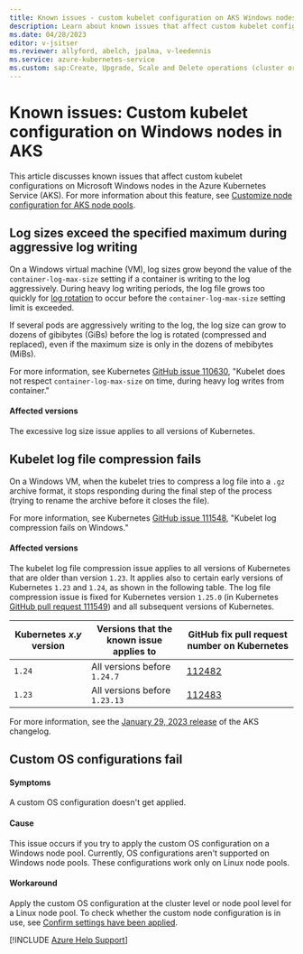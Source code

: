 ```yaml
---
title: Known issues - custom kubelet configuration on AKS Windows nodes
description: Learn about known issues that affect custom kubelet configuration on Windows nodes in an Azure Kubernetes Service (AKS) cluster.
ms.date: 04/28/2023
editor: v-jsitser
ms.reviewer: allyford, abelch, jpalma, v-leedennis
ms.service: azure-kubernetes-service
ms.custom: sap:Create, Upgrade, Scale and Delete operations (cluster or nodepool)
---
```

# Known issues: Custom kubelet configuration on Windows nodes in AKS

This article discusses known issues that affect custom kubelet configurations on Microsoft Windows nodes in the Azure Kubernetes Service (AKS). For more information about this feature, see [Customize node configuration for AKS node pools](/azure/aks/custom-node-configuration).

## Log sizes exceed the specified maximum during aggressive log writing

On a Windows virtual machine (VM), log sizes grow beyond the value of the `container-log-max-size` setting if a container is writing to the log aggressively. During heavy log writing periods, the log file grows too quickly for [log rotation](https://kubernetes.io/docs/concepts/cluster-administration/logging/#log-rotation) to occur before the `container-log-max-size` setting limit is exceeded.

If several pods are aggressively writing to the log, the log size can grow to dozens of gibibytes (GiBs) before the log is rotated (compressed and replaced), even if the maximum size is only in the dozens of mebibytes (MiBs).

For more information, see Kubernetes [GitHub issue 110630](https://github.com/kubernetes/kubernetes/issues/110630), "Kubelet does not respect `container-log-max-size` on time, during heavy log writes from container."

#### Affected versions

The excessive log size issue applies to all versions of Kubernetes.

## Kubelet log file compression fails

On a Windows VM, when the kubelet tries to compress a log file into a `.gz` archive format, it stops responding during the final step of the process (trying to rename the archive before it closes the file).

For more information, see Kubernetes [GitHub issue 111548](https://github.com/kubernetes/kubernetes/issues/111548), "Kubelet log compression fails on Windows."

#### Affected versions

The kubelet log file compression issue applies to all versions of Kubernetes that are older than version `1.23`. It applies also to certain early versions of Kubernetes `1.23` and `1.24`, as shown in the following table. The log file compression issue is fixed for Kubernetes version `1.25.0` (in Kubernetes [GitHub pull request 111549](https://github.com/kubernetes/kubernetes/pull/111549)) and all subsequent versions of Kubernetes.

| Kubernetes *x*.*y* version | Versions that the known issue applies to | GitHub fix pull request number on Kubernetes                   |
|----------------------------|------------------------------------------|----------------------------------------------------------------|
| `1.24`                     | All versions before `1.24.7`             | [112482](https://github.com/kubernetes/kubernetes/pull/112482) |
| `1.23`                     | All versions before `1.23.13`            | [112483](https://github.com/kubernetes/kubernetes/pull/112483) |

For more information, see the [January 29, 2023 release](https://github.com/Azure/AKS/releases/tag/2023-01-29) of the AKS changelog.

## Custom OS configurations fail

#### Symptoms

A custom OS configuration doesn't get applied.

#### Cause

This issue occurs if you try to apply the custom OS configuration on a Windows node pool. Currently, OS configurations aren't supported on Windows node pools. These configurations work only on Linux node pools.

#### Workaround

Apply the custom OS configuration at the cluster level or node pool level for a Linux node pool. To check whether the custom node configuration is in use, see [Confirm settings have been applied](/azure/aks/custom-node-configuration#confirm-settings-have-been-applied).

[!INCLUDE [Azure Help Support](../../includes/azure-help-support.md)]
